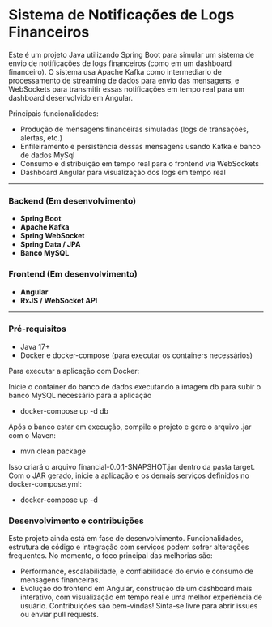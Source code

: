 # Sistema de Notificações de Logs Financeiros

Este é um projeto Java utilizando Spring Boot para simular um sistema de envio de notificações de logs financeiros (como em um dashboard financeiro). O sistema usa Apache Kafka como intermediario de processamento de streaming de dados para envio das mensagens, e WebSockets para transmitir essas notificações em tempo real para um dashboard desenvolvido em Angular.

Principais funcionalidades:
- Produção de mensagens financeiras simuladas (logs de transações, alertas, etc.)
- Enfileiramento e persistência dessas mensagens usando Kafka e banco de dados MySql
- Consumo e distribuição em tempo real para o frontend via WebSockets
- Dashboard Angular para visualização dos logs em tempo real

---

### Backend (Em desenvolvimento)
- **Spring Boot**
- **Apache Kafka**
- **Spring WebSocket**
- **Spring Data / JPA**
- **Banco MySQL**

### Frontend (Em desenvolvimento)
- **Angular**
- **RxJS / WebSocket API**

---

### Pré-requisitos

- Java 17+
- Docker e docker-compose (para executar os containers necessários)

Para executar a aplicação com Docker:

Inicie o container do banco de dados executando a imagem db para subir o banco MySQL necessário para a aplicação

- docker-compose up -d db

Após o banco estar em execução, compile o projeto e gere o arquivo .jar com o Maven:

- mvn clean package

Isso criará o arquivo financial-0.0.1-SNAPSHOT.jar dentro da pasta target. Com o JAR gerado, inicie a aplicação e os demais serviços definidos no docker-compose.yml:

- docker-compose up -d

### Desenvolvimento e contribuições
Este projeto ainda está em fase de desenvolvimento.
Funcionalidades, estrutura de código e integração com serviços podem sofrer alterações frequentes.
No momento, o foco principal das melhorias são:
- Performance, escalabilidade, e confiabilidade do envio e consumo de mensagens financeiras.
- Evolução do frontend em Angular, construção de um dashboard mais interativo, com visualização em tempo real e uma melhor experiência de usuário.
Contribuições são bem-vindas! Sinta-se livre para abrir issues ou enviar pull requests.
